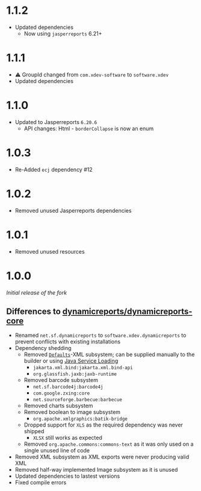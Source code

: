 # 1.1.2
* Updated dependencies
  * Now using ``jasperreports`` 6.21+

# 1.1.1
* ⚠️ GroupId changed from ``com.xdev-software`` to ``software.xdev``
* Updated dependencies

# 1.1.0
* Updated to Jasperreports ``6.20.6``
  * API changes: Html - ``borderCollapse`` is now an enum

# 1.0.3
* Re-Added ``ecj`` dependency #12

# 1.0.2
* Removed unused Jasperreports dependencies

# 1.0.1
* Removed unused resources

# 1.0.0
_Initial release of the fork_

## Differences to [dynamicreports/dynamicreports-core](https://github.com/dynamicreports/dynamicreports/tree/f7d73961462f3f13cbc27c91df90d4cc3ccc669e/dynamicreports-core)
* Renamed ``net.sf.dynamicreports`` to ``software.xdev.dynamicreports`` to prevent conflicts with existing installations
* Dependency shedding
  * Removed [``Defaults``](./dynamicreports-core-for-grid-exporter/src/main/java/software/xdev/dynamicreports/report/defaults/Defaults.java)-XML subsystem; can be supplied manually to the builder or using [Java Service Loading](https://docs.oracle.com/javase/8/docs/api/java/util/ServiceLoader.html)
    * ``jakarta.xml.bind:jakarta.xml.bind-api``
    * ``org.glassfish.jaxb:jaxb-runtime``
  * Removed barcode subsystem
    * ``net.sf.barcode4j:barcode4j``
    * ``com.google.zxing:core``
    * ``net.sourceforge.barbecue:barbecue``
  * Removed charts subsystem
  * Removed boolean to image subsystem
    * ``org.apache.xmlgraphics:batik-bridge``
  * Dropped support for ``XLS`` as the required dependency was never shipped
    * ``XLSX`` still works as expected
  * Removed ``org.apache.commons:commons-text`` as it was only used on a single unused line of code
* Removed XML subsystem as XML exports were never producing valid XML
* Removed half-way implemented Image subsystem as it is unused
* Updated dependencies to lastest versions
* Fixed compile errors
